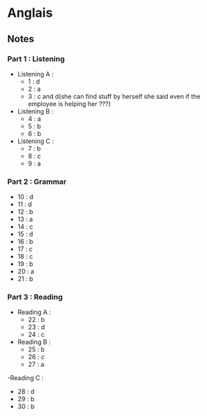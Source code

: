 # Anglais

## Notes

### Part 1 : Listening

- Listening A :
  - 1 : d
  - 2 : a
  - 3 : c and d(she can find stuff by herself she said even if the employee is helping her ???)
- Listening B :
  - 4 : a
  - 5 : b
  - 6 : b
- Listening C :
  - 7 : b
  - 8 : c
  - 9 : a

### Part 2 : Grammar

- 10 : d
- 11 : d
- 12 : b
- 13 : a
- 14 : c
- 15 : d
- 16 : b
- 17 : c
- 18 : c
- 19 : b
- 20 : a
- 21 : b

### Part 3 : Reading

- Reading A :
  - 22 : b
  - 23 : d
  - 24 : c
- Reading B :
  - 25 : b
  - 26 : c
  - 27 : a

-Reading C :

- 28 : d
- 29 : b
- 30 : b
